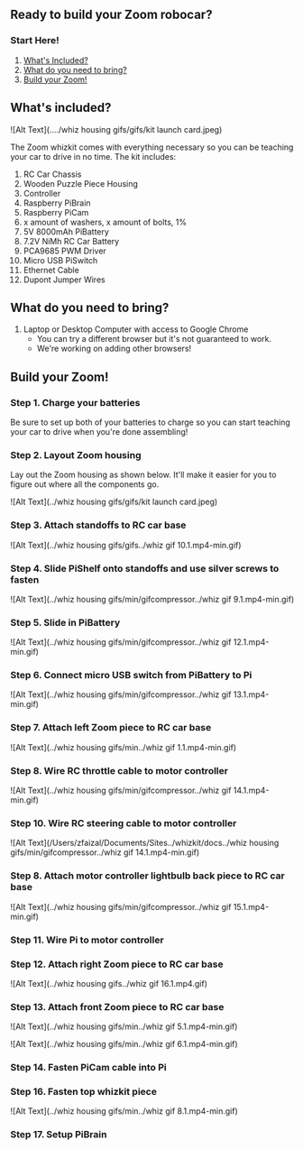 ## Ready to build your Zoom robocar?

### Start Here!

1. [What's Included?](#whats-included)
2. [What do you need to bring?](#What-do-you-need-to-bring?)
3. [Build your Zoom!](#build-your-zoom)

## What's included? 

![Alt Text](..../whiz housing gifs/gifs/kit launch card.jpeg)

The Zoom whizkit comes with everything necessary so you can be teaching your car to drive in no time. The kit includes:

1. RC Car Chassis
2. Wooden Puzzle Piece Housing
3. Controller
4. Raspberry PiBrain
5. Raspberry PiCam
6. x amount of washers, x amount of bolts, 1% 
7. 5V 8000mAh PiBattery
8. 7.2V NiMh RC Car Battery
9. PCA9685 PWM Driver 
10. Micro USB PiSwitch
11. Ethernet Cable
12. Dupont Jumper Wires

## What do you need to bring? 

1. Laptop or Desktop Computer with access to Google Chrome
   - You can try a different browser but it's not guaranteed to work. 
   - We're working on adding other browsers!

## Build your Zoom!

### Step 1. Charge your batteries

Be sure to set up both of your batteries to charge so you can start teaching your car to drive when you're done assembling!

### Step 2. Layout Zoom housing

Lay out the Zoom housing as shown below. It'll make it easier for you to figure out where all the components go. 

![Alt Text](../whiz housing gifs/gifs/kit launch card.jpeg)

### Step 3. Attach standoffs to RC car base

![Alt Text](../whiz housing gifs/gifs../whiz gif 10.1.mp4-min.gif)

### Step 4. Slide PiShelf onto standoffs and use silver screws to fasten

![Alt Text](../whiz housing gifs/min/gifcompressor../whiz gif 9.1.mp4-min.gif)

### Step 5. Slide in PiBattery

![Alt Text](../whiz housing gifs/min/gifcompressor../whiz gif 12.1.mp4-min.gif)

### Step 6. Connect micro USB switch from PiBattery to Pi

![Alt Text](../whiz housing gifs/min/gifcompressor../whiz gif 13.1.mp4-min.gif)

### Step 7. Attach left Zoom piece to RC car base

![Alt Text](../whiz housing gifs/min../whiz gif 1.1.mp4-min.gif)

### Step 8. Wire RC throttle cable to motor controller

![Alt Text](../whiz housing gifs/min/gifcompressor../whiz gif 14.1.mp4-min.gif)

### Step 10. Wire RC steering cable to motor controller

![Alt Text](/Users/zfaizal/Documents/Sites../whizkit/docs../whiz housing gifs/min/gifcompressor../whiz gif 14.1.mp4-min.gif)

### Step 8. Attach motor controller lightbulb back piece to RC car base

![Alt Text](../whiz housing gifs/min/gifcompressor../whiz gif 15.1.mp4-min.gif)

### Step 11. Wire Pi to motor controller

### Step 12. Attach right Zoom piece to RC car base

![Alt Text](../whiz housing gifs../whiz gif 16.1.mp4.gif)

### Step 13. Attach front Zoom piece to RC car base

![Alt Text](../whiz housing gifs/min../whiz gif 5.1.mp4-min.gif)

![Alt Text](../whiz housing gifs/min../whiz gif 6.1.mp4-min.gif)

### Step 14. Fasten PiCam cable into Pi

### Step 16. Fasten top whizkit piece

![Alt Text](../whiz housing gifs/min../whiz gif 8.1.mp4-min.gif)

### Step 17. Setup PiBrain
